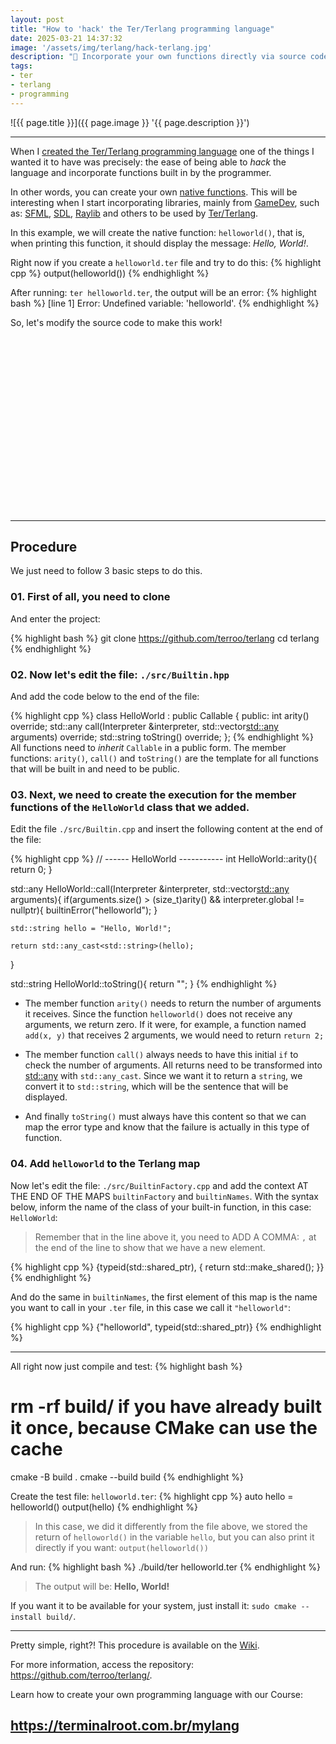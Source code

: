 ```yaml
---
layout: post
title: "How to 'hack' the Ter/Terlang programming language"
date: 2025-03-21 14:37:32
image: '/assets/img/terlang/hack-terlang.jpg'
description: "🚀 Incorporate your own functions directly via source code with C++"
tags:
- ter
- terlang
- programming
---
```


![{{ page.title }}]({{ page.image }} '{{ page.description }}')

---

When I [created the Ter/Terlang programming language](https://terminalroot.com/i-created-my-own-programming-language-with-cpp/) one of the things I wanted it to have was precisely: the ease of being able to *hack* the language and incorporate functions built in by the programmer.

In other words, you can create your own [native functions](https://terminalroot.com.br/mylang/#21-funções-nativas). This will be interesting when I start incorporating libraries, mainly from [GameDev](https://terminalroot.com/tags#gamedev), such as: [SFML](https://terminalroot.com/tags#sfml), [SDL](https://terminalroot.com/tags#sdl), [Raylib](https://terminalroot.com/tags#raylib) and others to be used by [Ter/Terlang](https://github.com/terroo/terlang).

In this example, we will create the native function: `helloworld()`, that is, when printing this function, it should display the message: *Hello, World!*.

Right now if you create a `helloworld.ter` file and try to do this:
{% highlight cpp %}
output(helloworld())
{% endhighlight %}

After running: `ter helloworld.ter`, the output will be an error:
{% highlight bash %}
[line 1] Error: Undefined variable: 'helloworld'.
{% endhighlight %}

So, let's modify the source code to make this work!


<!-- SQUARE - GAMES ROOT -->
<script async src="//pagead2.googlesyndication.com/pagead/js/adsbygoogle.js"></script>
<ins class="adsbygoogle"
style="display:inline-block;width:336px;height:280px"
data-ad-client="ca-pub-2838251107855362"
data-ad-slot="5351066970"></ins>
<script>
(adsbygoogle = window.adsbygoogle || []).push({});
</script>

---

## Procedure
We just need to follow 3 basic steps to do this.

### 01. First of all, you need to clone

And enter the project:

{% highlight bash %}
git clone https://github.com/terroo/terlang
cd terlang
{% endhighlight %}

### 02. Now let's edit the file: `./src/Builtin.hpp`

And add the code below to the end of the file:

{% highlight cpp %}
class HelloWorld : public Callable {
    public:
        int arity() override;
        std::any call(Interpreter &interpreter, std::vector<std::any> arguments) override;
        std::string toString() override;
};
{% endhighlight %}
All functions need to *inherit* `Callable` in a public form. The member functions: `arity()`, `call()` and `toString()` are the template for all functions that will be built in and need to be public.

### 03. Next, we need to create the execution for the member functions of the `HelloWorld` class that we added.
Edit the file `./src/Builtin.cpp` and insert the following content at the end of the file:

{% highlight cpp %}
// ------ HelloWorld -----------
int HelloWorld::arity(){
    return 0;
}

std::any HelloWorld::call(Interpreter &interpreter, std::vector<std::any> arguments){
    if(arguments.size() > (size_t)arity() && interpreter.global != nullptr){
        builtinError("helloworld");
    }

    std::string hello = "Hello, World!";

    return std::any_cast<std::string>(hello); 
}

std::string HelloWorld::toString(){
    return "<function builtin>";
}
{% endhighlight %}
+ The member function `arity()` needs to return the number of arguments it receives. Since the function `helloworld()` does not receive any arguments, we return zero. If it were, for example, a function named `add(x, y)` that receives 2 arguments, we would need to return `return 2;`

+ The member function `call()` always needs to have this initial `if` to check the number of arguments. All returns need to be transformed into [std::any](https://terminalroot.com/use-modern-cpp-stdany-in-your-projects/) with `std::any_cast`. Since we want it to return a `string`, we convert it to `std::string`, which will be the sentence that will be displayed.

+ And finally `toString()` must always have this content so that we can map the error type and know that the failure is actually in this type of function.

### 04. Add `helloworld` to the Terlang map
Now let's edit the file: `./src/BuiltinFactory.cpp` and add the context AT THE END OF THE MAPS `builtinFactory` and `builtinNames`. With the syntax below, inform the name of the class of your built-in function, in this case: `HelloWorld`:
> Remember that in the line above it, you need to ADD A COMMA: `,` at the end of the line to show that we have a new element.

{% highlight cpp %}
{typeid(std::shared_ptr<HelloWorld>), [](){ return std::make_shared<HelloWorld>(); }}
{% endhighlight %}

And do the same in `builtinNames`, the first element of this map is the name you want to call in your `.ter` file, in this case we call it `"helloworld"`:

{% highlight cpp %}
{"helloworld", typeid(std::shared_ptr<HelloWorld>)}
{% endhighlight %}

---

All right now just compile and test:
{% highlight bash %}
# rm -rf build/ if you have already built it once, because CMake can use the cache
cmake -B build . cmake --build build
{% endhighlight %}

Create the test file: `helloworld.ter`:
{% highlight cpp %}
auto hello = helloworld()
output(hello)
{% endhighlight %}
> In this case, we did it differently from the file above, we stored the return of `helloworld()` in the variable `hello`, but you can also print it directly if you want: `output(helloworld())`

And run:
{% highlight bash %}
./build/ter helloworld.ter
{% endhighlight %}
> The output will be: **Hello, World!**

If you want it to be available for your system, just install it: `sudo cmake --install build/`.

---

Pretty simple, right?! This procedure is available on the [Wiki](https://github.com/terroo/terlang/wiki/Wiki-Terlang(dev-mode)).

For more information, access the repository: <https://github.com/terroo/terlang/>.

Learn how to create your own programming language with our Course:
## <https://terminalroot.com.br/mylang>


